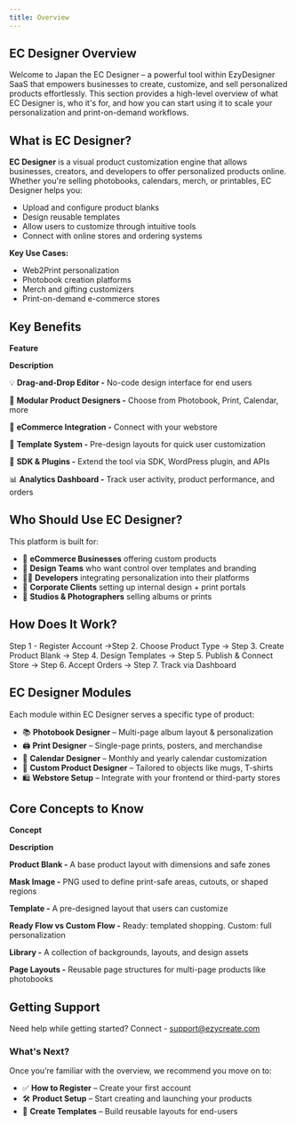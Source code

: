 ```yaml
---
title: Overview
---
```

## **EC Designer Overview**

Welcome to Japan the EC Designer – a powerful tool within EzyDesigner SaaS that empowers businesses to create, customize, and sell personalized products effortlessly. This section provides a high-level overview of what EC Designer is, who it's for, and how you can start using it to scale your personalization and print-on-demand workflows.

## **What is EC Designer?**

**EC Designer** is a visual product customization engine that allows businesses, creators, and developers to offer personalized products online. Whether you're selling photobooks, calendars, merch, or printables, EC Designer helps you:

* Upload and configure product blanks
* Design reusable templates
* Allow users to customize through intuitive tools
* Connect with online stores and ordering systems

**Key Use Cases:**

* Web2Print personalization
* Photobook creation platforms
* Merch and gifting customizers
* Print-on-demand e-commerce stores

## **Key Benefits**

**Feature**

**Description**

💡 **Drag-and-Drop Editor -** No-code design interface for end users

🧩 **Modular Product Designers -** Choose from Photobook, Print, Calendar, more

🛒 **eCommerce Integration -** Connect with your webstore 

📐 **Template System -** Pre-design layouts for quick user customization

🔌 **SDK & Plugins -** Extend the tool via SDK, WordPress plugin, and APIs

📊 **Analytics Dashboard -** Track user activity, product performance, and orders

## **Who Should Use EC Designer?**

This platform is built for:

* 🏪 **eCommerce Businesses** offering custom products
* 🎨 **Design Teams** who want control over templates and branding
* 🧑‍💻 **Developers** integrating personalization into their platforms
* 🏢 **Corporate Clients** setting up internal design + print portals
* 📸 **Studios & Photographers** selling albums or prints

## **How Does It Work?**

Step 1 - Register Account →Step 2. Choose Product Type → Step 3. Create Product Blank → Step 4. Design Templates → Step 5. Publish & Connect Store → Step 6. Accept Orders → Step 7. Track via Dashboard

## **EC Designer Modules**

Each module within EC Designer serves a specific type of product:

* 📚 **Photobook Designer** – Multi-page album layout & personalization
* 🖨️ **Print Designer** – Single-page prints, posters, and merchandise
* 📅 **Calendar Designer** – Monthly and yearly calendar customization
* 🧩 **Custom Product Designer** – Tailored to objects like mugs, T-shirts
* 🛍️ **Webstore Setup** – Integrate with your frontend or third-party stores

## **Core Concepts to Know**

**Concept**

**Description**

**Product Blank -** A base product layout with dimensions and safe zones

**Mask Image -** PNG used to define print-safe areas, cutouts, or shaped regions

**Template -** A pre-designed layout that users can customize

**Ready Flow vs Custom Flow -** Ready: templated shopping. Custom: full personalization

**Library -** A collection of backgrounds, layouts, and design assets

**Page Layouts -** Reusable page structures for multi-page products like photobooks

## **Getting Support**

Need help while getting started? Connect - support@ezycreate.com

### **What's Next?**

Once you’re familiar with the overview, we recommend you move on to:

* ✅ **How to Register** – Create your first account
* 🛠️ **Product Setup** – Start creating and launching your products
* 🧩 **Create Templates** – Build reusable layouts for end-users
